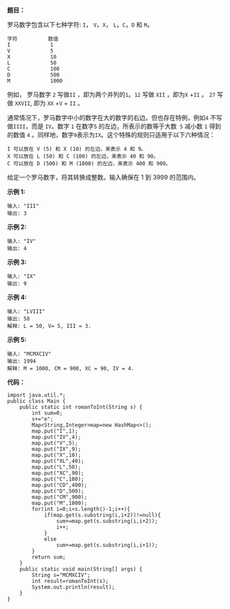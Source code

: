 **题目：**

罗马数字包含以下七种字符: `I`， `V`，`X`， `L`，`C`，`D` 和 `M`。

```
字符          数值
I             1
V             5
X             10
L             50
C             100
D             500
M             1000
```

例如， 罗马数字 `2` 写做`II` ，即为两个并列的`1`。`12` 写做 `XII` ，即为`X` +`II` 。 `27` 写做 `XXVII`, 即为 `XX` +`V` + `II` 。

通常情况下，罗马数字中小的数字在大的数字的右边。但也存在特例，例如`4` 不写做`IIII`，而是 `IV`。数字 `1` 在数字`5` 的左边，所表示的数等于大数` 5` 减小数 `1` 得到的数值 `4` 。同样地，数字`9`表示为`IX`。这个特殊的规则只适用于以下六种情况：

```
I 可以放在 V (5) 和 X (10) 的左边，来表示 4 和 9。
X 可以放在 L (50) 和 C (100) 的左边，来表示 40 和 90。 
C 可以放在 D (500) 和 M (1000) 的左边，来表示 400 和 900。
```

给定一个罗马数字，将其转换成整数。输入确保在 1 到 3999 的范围内。

**示例 1:**

```
输入: "III"
输出: 3
```

**示例 2:**

```
输入: "IV"
输出: 4
```

**示例 3:**

```
输入: "IX"
输出: 9
```

**示例 4:**

```
输入: "LVIII"
输出: 58
解释: L = 50, V= 5, III = 3.
```

**示例 5:**

```
输入: "MCMXCIV"
输出: 1994
解释: M = 1000, CM = 900, XC = 90, IV = 4.
```

**代码：**

```
import java.util.*;
public class Main {
    public static int romanToInt(String s) {
        int sum=0;
        s+="e";
        Map<String,Integer>map=new HashMap<>();
        map.put("I",1);
        map.put("IV",4);
        map.put("V",5);
        map.put("IX",9);
        map.put("X",10);
        map.put("XL",40);
        map.put("L",50);
        map.put("XC",90);
        map.put("C",100);
        map.put("CD",400);
        map.put("D",500);
        map.put("CM",900);
        map.put("M",1000);
        for(int i=0;i<s.length()-1;i++){
            if(map.get(s.substring(i,i+2))!=null){
                sum+=map.get(s.substring(i,i+2));
                i++;
            }
            else
                sum+=map.get(s.substring(i,i+1));
        }
        return sum;
    }
    public static void main(String[] args) {
        String s="MCMXCIV";
        int result=romanToInt(s);
        System.out.println(result);
    }
}
```